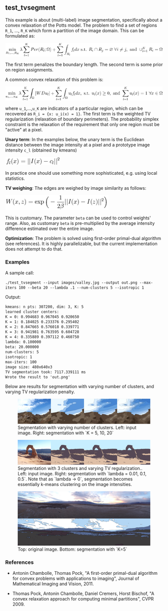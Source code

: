 ## test_tvsegment

This example is about (multi-label) image segmentation, specifically about a convex relaxation of the Potts model. The problem to find a set of regions `R_1`, ..., `R_K` which form a partition of the image domain. This can be formulated as:

<img class="eqn" src="website-images/tvsegment0.png" alt="tvsegment eqn"/>

The first term penalizes the boundary length. The second term is some prior on region assignments.

A common convex relaxation of this problem is:

<img class="eqn" src="website-images/tvsegment1.png" alt="tvsegment eqn"/>

where `u_1`,...,`u_K` are indicators of a particular region, which can be recovered as `R_i = {x: u_i(x) = 1}`. The first term is the weighted TV regularization (relaxation of boundary perimeters). The probability simplex constraint is the relaxation of the requirement that only one region must be "active" at a pixel.

__Unary term__: In the examples below, the unary term is the Euclidean distance between the image intensity at a pixel and a prototype image intensity `c_l` (obtained by kmeans)

<img class="eqn" src="website-images/tvsegment3.png" alt="tvsegment unary"/>

In practice one should use something more sophisticated, e.g. using local statistics.

__TV weighing__: The edges are weighed by image similarity as follows:

<img class="eqn" src="website-images/tvsegment2.png" alt="tvsegment weights"/>

This is customary. The parameter `beta` can be used to control weights' range. Also, as customary `beta` is pre-multiplied by the average intensity difference estimated over the entire image.

__Optimization__: The problem is solved using first-order primal-dual algorithm (see references). It is highly parallelizable, but the current implementation does not attempt to do that.

### Examples

A sample call:

    ./test_tvsegment --input images/valley.jpg --output out.png --max-iters 100 --beta 20 --lambda .1 --num-clusters 5 --isotropic 1

Output:

    kmeans: n pts: 307200, dim: 3, K: 5
    learned cluster centers:
    K = 0: 0.994683 0.967045 0.920650 
    K = 1: 0.184025 0.233376 0.295402 
    K = 2: 0.847665 0.576018 0.339771 
    K = 3: 0.941981 0.763595 0.604728 
    K = 4: 0.335889 0.397112 0.460750 
    lambda: 0.100000
    beta: 20.000000
    num-clusters: 5
    isotropic: 1
    max-iters: 100
    image size: 480x640x3
    TV segmentation took: 7117.339111 ms
    Wrote the result to 'out.png'

Below are results for segmentation with varying number of clusters, and varying TV regularization penalty.
<figure>
<a href="website-images/tvsegment_variedK.jpg">
<img src="website-images/tvsegment_variedK.jpg" alt="tv segmentation, varied number of clusters"/>
</a>
<figcaption>Segmentation with varying number of clusters. Left: input image. Right: segmentation with `K = 5, 10, 20`</figcaption>
</figure>

<figure>
<a href="website-images/tvsegment_variedlambda.jpg">
<img src="website-images/tvsegment_variedlambda.jpg" alt="tv segmentation, varied TV regularization"/>
</a>
<figcaption>Segmentation with 3 clusters and varying TV regularization.. Left: input image. Right: segmentation with `lambda = 0.01, 0.1, 0.5`. Note that as `lambda -> 0`, segmentation becomes essentially k-means clustering on the image intensities.</figcaption>
</figure>

<figure>
<a href="website-images/tvsegment_ex3.jpg">
<img src="website-images/tvsegment_ex3.jpg" alt="tv segmentation"/>
</a>
<figcaption>Top: original image. Bottom: segmentation with `K=5`</figcaption>
</figure>

### References
* Antonin Chambolle, Thomas Pock, "A first-order primal-dual algorithm for convex problems with applications to imaging", Journal of Mathematical Imaging and Vision, 2011.

* Thomas Pock, Antonin Chambolle, Daniel Cremers, Horst Bischof, "A convex relaxation approach for computing minimal partitions", CVPR 2009.

